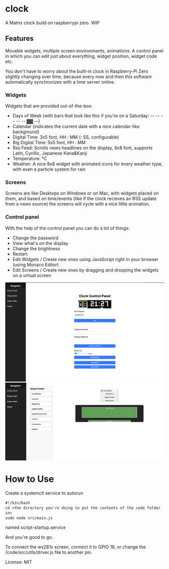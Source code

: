 # clock

A Matrix clock build on raspberrypi zero.
WIP

## Features
Movable widgets, multiple screen environments, animations.
A control panel in which you can edit just about everything, widget position, widget code etc.

You don't have to worry about the built-in clock in Raspberry-Pi Zero slightly changing over time, because every now and then this software automatically synchronizes with a time server online. 

### Widgets

Widgets that are provided out-of-the-box:
 - Days of Week (with bars that look like this if you're on a Saturday: -- -- -- -- -- ▓▓ --)
 - Calendar (indicates the current date with a nice calendar-like background)
 - Digital Time: 3x5 font, HH : MM (: SS, configurable)
 - Big Digital Time: 5x5 font, HH : MM
 - Rss Feed: Scrolls news headlines on the display, 8x8 font, supports Latin, Cyrillic, Japanese Kana&Kanji
 - Temperature: <temperature>°C
 - Weather: A nice 8x8 widget with animated icons for every weather type, with even a particle system for rain

### Screens

Screens are like Desktops on Windows or on Mac, with widgets placed on them, and based on time/events (like if the clock recieves an RSS update from a news source) the screens will cycle with a nice little animation.

### Control panel

With the help of the control panel you can do a lot of things:
 - Change the password
 - View what's on the display
 - Change the brightness
 - Restart
 - Edit Widgets / Create new ones using JavaScript right in your browser (using Monaco Editor)
 - Edit Screens / Create new ones by dragging and dropping the widgets on a virtual screen

![Main page of Control Panel](./c1.png)
![Screen configuration](./c2.png)

# How to Use
Create a systemctl service to autorun
```
#!/bin/bash
cd <the directory you're doing to put the contents of the code folder in>
sudo node src/main.js
```
named script-startup.service

And you're good to go.

To connect the ws281x screen, connect it to GPIO 18, or change the /code/src/utils/driver.js file to another pin.



License: MIT
